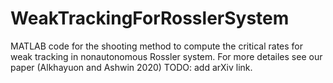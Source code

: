 # WeakTrackingForRosslerSystem
MATLAB code for the shooting method to compute the critical rates for weak tracking in nonautonomous Rossler system. For more detailes see our paper (Alkhayuon and Ashwin 2020) TODO: add arXiv link. 

